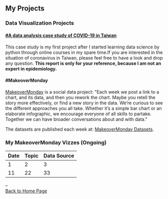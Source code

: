 ## My Projects


### Data Visualization Projects
#### [#A data analysis case study of COVID-19 in Taiwan](https://kjhuang-94.github.io/personal-website/projects/case%20study%20of%20COVID-19/A%20data%20analysis%20case%20study%20of%20COVID-19%20in%20Taiwan.html)
This case study is my first project after I started learning data science by python through online courses in my spare time.If you are interested in the situation of coronavirus in Taiwan, please feel free to have a look and drop any question. **This report is only for your reference, because I am not an expert in epidemiology.** 
#### #MakeoverMonday
[MakeoverMonday](https://www.makeovermonday.co.uk/) is a social data project: "Each week we post a link to a chart, and its data, and then you rework the chart. Maybe you retell the story more effectively, or find a new story in the data. We’re curious to see the different approaches you all take. Whether it’s a simple bar chart or an elaborate infographic, we encourage everyone of all skills to partake. Together we can have broader conversations about and with data."

The datasets are published each week at: [MakeoverMonday Datasets](https://www.makeovermonday.co.uk/data/).

### My MakeoverMonday Vizzes (Ongoing)

Date | Topic | Data Source 
------------ | ------------- | ------------- 
1 | 2 |3 
11| 22| 33 

– 
<br>[Back to Home Page](https://kjhuang-94.github.io/personal-website/)
